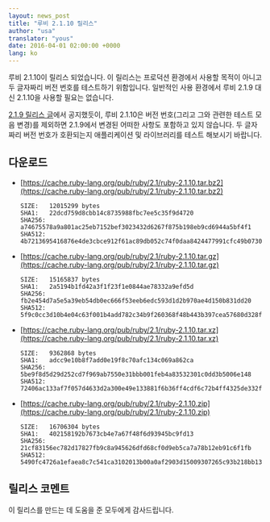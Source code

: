 ```yaml
---
layout: news_post
title: "루비 2.1.10 릴리스"
author: "usa"
translator: "yous"
date: 2016-04-01 02:00:00 +0000
lang: ko
---
```


루비 2.1.10이 릴리스 되었습니다.
이 릴리스는 프로덕션 환경에서 사용할 목적이 아니고 두 글자짜리 버전 번호를
테스트하기 위함입니다.
일반적인 사용 환경에서 루비 2.1.9 대신 2.1.10을 사용할 필요는 없습니다.

[2.1.9 릴리스 글](https://www.ruby-lang.org/en/news/2016/03/30/ruby-2-1-9-released/)에서
공지했듯이, 루비 2.1.10은 버전 번호(그리고 그와 관련한 테스트 모음 변경)를
제외하면 2.1.9에서 변경된 어떠한 사항도 포함하고 있지 않습니다.
두 글자짜리 버전 번호가 호환되는지 애플리케이션 및 라이브러리를 테스트 해보시기 바랍니다.

## 다운로드

* [https://cache.ruby-lang.org/pub/ruby/2.1/ruby-2.1.10.tar.bz2](https://cache.ruby-lang.org/pub/ruby/2.1/ruby-2.1.10.tar.bz2)

      SIZE:   12015299 bytes
      SHA1:   22dcd759d8cbb14c8735988fbc7ee5c35f9d4720
      SHA256: a74675578a9a801ac25eb7152bef3023432d6267f875b198eb9cd6944a5bf4f1
      SHA512: 4b7213695416876e4de3cbce912f61ac89db052c74f0daa8424477991cfc49b07300e9

* [https://cache.ruby-lang.org/pub/ruby/2.1/ruby-2.1.10.tar.gz](https://cache.ruby-lang.org/pub/ruby/2.1/ruby-2.1.10.tar.gz)

      SIZE:   15165837 bytes
      SHA1:   2a5194b1fd42a3f1f23f1e0844ae78332a9efd5d
      SHA256: fb2e454d7a5e5a39eb54db0ec666f53eeb6edc593d1d2b970ae4d150b831dd20
      SHA512: 5f9c0cc3d10b4e04c63f001b4add782c34b9f260368f48b443b397cea57680d328f7c28cbb2a9be4c2f5acd114bac07dacb100d57018fa4d2a1792fc03083418

* [https://cache.ruby-lang.org/pub/ruby/2.1/ruby-2.1.10.tar.xz](https://cache.ruby-lang.org/pub/ruby/2.1/ruby-2.1.10.tar.xz)

      SIZE:   9362868 bytes
      SHA1:   adcc9e10b8f7add0e19f8c70afc134c069a862ca
      SHA256: 5be9f8d5d29d252cd7f969ab7550e31bbb001feb4a83532301c0dd3b5006e148
      SHA512: 72406ac133af7f057d4633d2a300e49e133881f6b36ff4cdf6c72b4ff4325de332fc5a45c96ea407140a8bf09cdc307e13107c539196902e5b67b7d24cd72dc9

* [https://cache.ruby-lang.org/pub/ruby/2.1/ruby-2.1.10.zip](https://cache.ruby-lang.org/pub/ruby/2.1/ruby-2.1.10.zip)

      SIZE:   16706304 bytes
      SHA1:   402158192b7673cb4e7a67f48f6d93945bc9fd13
      SHA256: 21cf83156ec782d17827fb9c8a945626dfd68cf0d9eb5ca7a78b12eb91c6f1fb
      SHA512: 5490fc4726a1efaea8c7c541ca3102013b00a0af2903d15009307265c93b218bb13aab0007d279823c740a9b173d957ca79f2d8f25932f04763ec1aa18d164e8

## 릴리스 코멘트

이 릴리스를 만드는 데 도움을 준 모두에게 감사드립니다.
